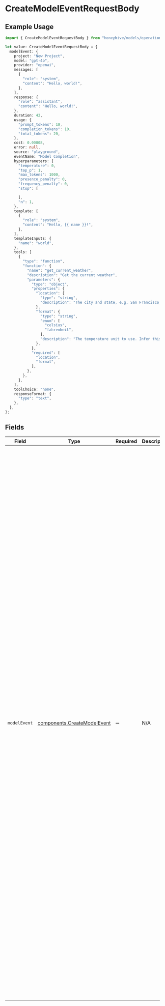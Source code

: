 # CreateModelEventRequestBody

## Example Usage

```typescript
import { CreateModelEventRequestBody } from "honeyhive/models/operations";

let value: CreateModelEventRequestBody = {
  modelEvent: {
    project: "New Project",
    model: "gpt-4o",
    provider: "openai",
    messages: [
      {
        "role": "system",
        "content": "Hello, world!",
      },
    ],
    response: {
      "role": "assistant",
      "content": "Hello, world!",
    },
    duration: 42,
    usage: {
      "prompt_tokens": 10,
      "completion_tokens": 10,
      "total_tokens": 20,
    },
    cost: 0.00008,
    error: null,
    source: "playground",
    eventName: "Model Completion",
    hyperparameters: {
      "temperature": 0,
      "top_p": 1,
      "max_tokens": 1000,
      "presence_penalty": 0,
      "frequency_penalty": 0,
      "stop": [

      ],
      "n": 1,
    },
    template: [
      {
        "role": "system",
        "content": "Hello, {{ name }}!",
      },
    ],
    templateInputs: {
      "name": "world",
    },
    tools: [
      {
        "type": "function",
        "function": {
          "name": "get_current_weather",
          "description": "Get the current weather",
          "parameters": {
            "type": "object",
            "properties": {
              "location": {
                "type": "string",
                "description": "The city and state, e.g. San Francisco, CA",
              },
              "format": {
                "type": "string",
                "enum": [
                  "celsius",
                  "fahrenheit",
                ],
                "description": "The temperature unit to use. Infer this from the users location.",
              },
            },
            "required": [
              "location",
              "format",
            ],
          },
        },
      },
    ],
    toolChoice: "none",
    responseFormat: {
      "type": "text",
    },
  },
};
```

## Fields

| Field                                                                                                                                                                                                                                                                                                                                                                                                                                                                                                                                                                                                                                                                                                                                                                                                                                                                                                                                                                                                                                                                                                                                                                                                   | Type                                                                                                                                                                                                                                                                                                                                                                                                                                                                                                                                                                                                                                                                                                                                                                                                                                                                                                                                                                                                                                                                                                                                                                                                    | Required                                                                                                                                                                                                                                                                                                                                                                                                                                                                                                                                                                                                                                                                                                                                                                                                                                                                                                                                                                                                                                                                                                                                                                                                | Description                                                                                                                                                                                                                                                                                                                                                                                                                                                                                                                                                                                                                                                                                                                                                                                                                                                                                                                                                                                                                                                                                                                                                                                             | Example                                                                                                                                                                                                                                                                                                                                                                                                                                                                                                                                                                                                                                                                                                                                                                                                                                                                                                                                                                                                                                                                                                                                                                                                 |
| ------------------------------------------------------------------------------------------------------------------------------------------------------------------------------------------------------------------------------------------------------------------------------------------------------------------------------------------------------------------------------------------------------------------------------------------------------------------------------------------------------------------------------------------------------------------------------------------------------------------------------------------------------------------------------------------------------------------------------------------------------------------------------------------------------------------------------------------------------------------------------------------------------------------------------------------------------------------------------------------------------------------------------------------------------------------------------------------------------------------------------------------------------------------------------------------------------- | ------------------------------------------------------------------------------------------------------------------------------------------------------------------------------------------------------------------------------------------------------------------------------------------------------------------------------------------------------------------------------------------------------------------------------------------------------------------------------------------------------------------------------------------------------------------------------------------------------------------------------------------------------------------------------------------------------------------------------------------------------------------------------------------------------------------------------------------------------------------------------------------------------------------------------------------------------------------------------------------------------------------------------------------------------------------------------------------------------------------------------------------------------------------------------------------------------- | ------------------------------------------------------------------------------------------------------------------------------------------------------------------------------------------------------------------------------------------------------------------------------------------------------------------------------------------------------------------------------------------------------------------------------------------------------------------------------------------------------------------------------------------------------------------------------------------------------------------------------------------------------------------------------------------------------------------------------------------------------------------------------------------------------------------------------------------------------------------------------------------------------------------------------------------------------------------------------------------------------------------------------------------------------------------------------------------------------------------------------------------------------------------------------------------------------- | ------------------------------------------------------------------------------------------------------------------------------------------------------------------------------------------------------------------------------------------------------------------------------------------------------------------------------------------------------------------------------------------------------------------------------------------------------------------------------------------------------------------------------------------------------------------------------------------------------------------------------------------------------------------------------------------------------------------------------------------------------------------------------------------------------------------------------------------------------------------------------------------------------------------------------------------------------------------------------------------------------------------------------------------------------------------------------------------------------------------------------------------------------------------------------------------------------- | ------------------------------------------------------------------------------------------------------------------------------------------------------------------------------------------------------------------------------------------------------------------------------------------------------------------------------------------------------------------------------------------------------------------------------------------------------------------------------------------------------------------------------------------------------------------------------------------------------------------------------------------------------------------------------------------------------------------------------------------------------------------------------------------------------------------------------------------------------------------------------------------------------------------------------------------------------------------------------------------------------------------------------------------------------------------------------------------------------------------------------------------------------------------------------------------------------- |
| `modelEvent`                                                                                                                                                                                                                                                                                                                                                                                                                                                                                                                                                                                                                                                                                                                                                                                                                                                                                                                                                                                                                                                                                                                                                                                            | [components.CreateModelEvent](../../models/components/createmodelevent.md)                                                                                                                                                                                                                                                                                                                                                                                                                                                                                                                                                                                                                                                                                                                                                                                                                                                                                                                                                                                                                                                                                                                              | :heavy_minus_sign:                                                                                                                                                                                                                                                                                                                                                                                                                                                                                                                                                                                                                                                                                                                                                                                                                                                                                                                                                                                                                                                                                                                                                                                      | N/A                                                                                                                                                                                                                                                                                                                                                                                                                                                                                                                                                                                                                                                                                                                                                                                                                                                                                                                                                                                                                                                                                                                                                                                                     | {<br/>"project": "New Project",<br/>"model": "gpt-4o",<br/>"provider": "openai",<br/>"messages": [<br/>{<br/>"role": "system",<br/>"content": "Hello, world!"<br/>}<br/>],<br/>"response": {<br/>"role": "assistant",<br/>"content": "Hello, world!"<br/>},<br/>"duration": 42,<br/>"usage": {<br/>"prompt_tokens": 10,<br/>"completion_tokens": 10,<br/>"total_tokens": 20<br/>},<br/>"cost": 0.00008,<br/>"error": null,<br/>"source": "playground",<br/>"event_name": "Model Completion",<br/>"hyperparameters": {<br/>"temperature": 0,<br/>"top_p": 1,<br/>"max_tokens": 1000,<br/>"presence_penalty": 0,<br/>"frequency_penalty": 0,<br/>"stop": [],<br/>"n": 1<br/>},<br/>"template": [<br/>{<br/>"role": "system",<br/>"content": "Hello, {{ name }}!"<br/>}<br/>],<br/>"template_inputs": {<br/>"name": "world"<br/>},<br/>"tools": {<br/>"type": "function",<br/>"function": {<br/>"name": "get_current_weather",<br/>"description": "Get the current weather",<br/>"parameters": {<br/>"type": "object",<br/>"properties": {<br/>"location": {<br/>"type": "string",<br/>"description": "The city and state, e.g. San Francisco, CA"<br/>},<br/>"format": {<br/>"type": "string",<br/>"enum": [<br/>"celsius",<br/>"fahrenheit"<br/>],<br/>"description": "The temperature unit to use. Infer this from the users location."<br/>}<br/>},<br/>"required": [<br/>"location",<br/>"format"<br/>]<br/>}<br/>}<br/>},<br/>"tool_choice": "none",<br/>"response_format": {<br/>"type": "text"<br/>}<br/>} |